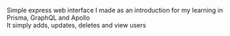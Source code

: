 Simple express web interface I made as an introduction for my learning in Prisma, GraphQL and Apollo <br/>
It simply adds, updates, deletes and view users
